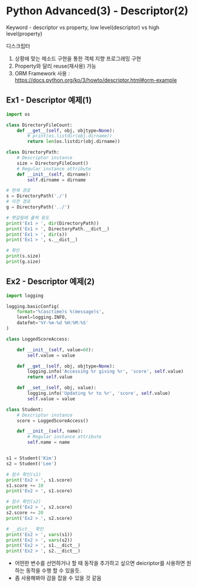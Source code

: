 # Python Advanced(3) - Descriptor(2)
Keyword - descriptor vs property, low level(descriptor) vs high level(property)

디스크립터

1. 상황에 맞는 메소드 구현을 통한 객체 지향 프로그래밍 구현
2. Property와 달리 reuse(재사용) 가능
3. ORM Framework 사용 : https://docs.python.org/ko/3/howto/descriptor.html#orm-example



## Ex1 - Descriptor 예제(1)
```python
import os

class DirectoryFileCount:
    def __get__(self, obj, objtype=None):
        # print(os.listdir(obj.dirname))
        return len(os.listdir(obj.dirname))

class DirectoryPath:
    # Descriptor instance
    size = DirectoryFileCount()             
    # Regular instance attribute
    def __init__(self, dirname):
        self.dirname = dirname          

# 현재 경로
s = DirectoryPath('./')
# 이전 경로 
g = DirectoryPath('../')

# 헷갈릴때 출력 용도
print('Ex1 > ', dir(DirectoryPath))
print('Ex1 > ', DirectoryPath.__dict__)
print('Ex1 > ', dir(s))
print('Ex1 > ', s.__dict__)

# 확인
print(s.size)
print(g.size)
```
## Ex2 - Descriptor 예제(2)
```python
import logging

logging.basicConfig(
    format='%(asctime)s %(message)s',
    level=logging.INFO,
    datefmt='%Y-%m-%d %H:%M:%S'
)

class LoggedScoreAccess:

    def __init__(self, value=60):
        self.value = value

    def __get__(self, obj, objtype=None):
        logging.info('Accessing %r giving %r', 'score', self.value)
        return self.value

    def __set__(self, obj, value):
        logging.info('Updating %r to %r', 'score', self.value)
        self.value = value

class Student:
    # Descriptor instance
    score = LoggedScoreAccess()             

    def __init__(self, name):
        # Regular instance attribute
        self.name = name                  


s1 = Student('Kim')
s2 = Student('Lee')

# 점수 확인(s1)
print('Ex2 > ', s1.score)
s1.score += 10
print('Ex2 > ', s1.score)

# 점수 확인(s2)
print('Ex2 > ', s2.score)
s2.score += 20
print('Ex2 > ', s2.score)

# __dict__ 확인
print('Ex2 > ', vars(s1))
print('Ex2 > ', vars(s2))
print('Ex2 > ', s1.__dict__)
print('Ex2 > ', s2.__dict__)
```

- 어떤한 변수를 선언하거나 할 때 동작을 추가하고 싶으면 deicriptor를 사용하면 원하는 동작을 수행 할 수 있을듯.
- 좀 사용해봐야 감을 잡을 수 있을 것 같음